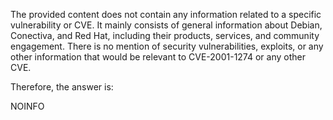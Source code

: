 The provided content does not contain any information related to a specific vulnerability or CVE. It mainly consists of general information about Debian, Conectiva, and Red Hat, including their products, services, and community engagement. There is no mention of security vulnerabilities, exploits, or any other information that would be relevant to CVE-2001-1274 or any other CVE.

Therefore, the answer is:

NOINFO